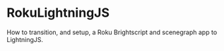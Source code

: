 # RokuLightningJS
How to transition, and setup, a Roku Brightscript and scenegraph app to LightningJS.
